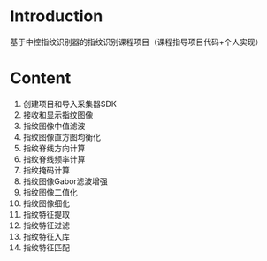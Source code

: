 # Introduction 
基于中控指纹识别器的指纹识别课程项目（课程指导项目代码+个人实现）

# Content
  1. 创建项目和导入采集器SDK
  1. 接收和显示指纹图像
  1. 指纹图像中值滤波
  1. 指纹图像直方图均衡化
  1. 指纹脊线方向计算
  1. 指纹脊线频率计算
  1. 指纹掩码计算
  1. 指纹图像Gabor滤波增强
  1. 指纹图像二值化
  1. 指纹图像细化
  1. 指纹特征提取
  1. 指纹特征过滤
  1. 指纹特征入库
  1. 指纹特征匹配
